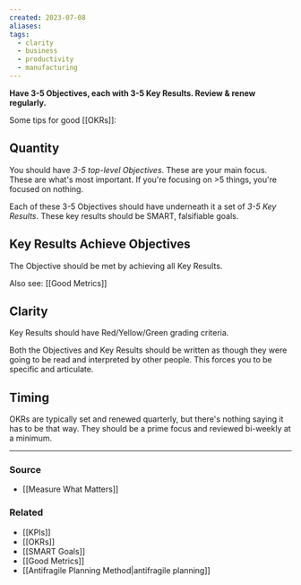```yaml
---
created: 2023-07-08
aliases: 
tags:
  - clarity
  - business
  - productivity
  - manufacturing
---
```

**Have 3-5 Objectives, each with 3-5 Key Results. Review & renew regularly.**

Some tips for good [[OKRs]]:

## Quantity

You should have *3-5 top-level Objectives*. These are your main focus. These are what's most important. If you're focusing on >5 things, you're focused on nothing.

Each of these 3-5 Objectives should have underneath it a set of *3-5 Key Results*. These key results should be SMART, falsifiable goals.

## Key Results Achieve Objectives

The Objective should be met by achieving all Key Results.

Also see: [[Good Metrics]]

## Clarity

Key Results should have Red/Yellow/Green grading criteria.

Both the Objectives and Key Results should be written as though they were going to be read and interpreted by other people. This forces you to be specific and articulate.

## Timing

OKRs are typically set and renewed quarterly, but there's nothing saying it has to be that way. They should be a prime focus and reviewed bi-weekly at a minimum.

---

### Source
- [[Measure What Matters]]

### Related
- [[KPIs]]
- [[OKRs]]
- [[SMART Goals]]
- [[Good Metrics]]
- [[Antifragile Planning Method|antifragile planning]]